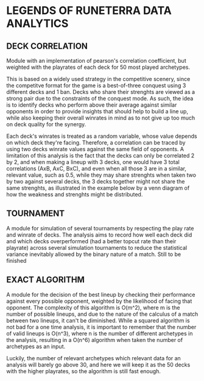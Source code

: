 # LEGENDS OF RUNETERRA DATA ANALYTICS

## DECK CORRELATION
Module with an implementation of pearson's correlation coefficient, but weighted with the playrates of each deck for 50 most played archetypes.

This is based on a widely used strategy in the competitive scenery, since the competitve format for the game is a best-of-three conquest using 3 different decks and 1 ban. Decks who share their strenghts are viewed as a strong pair due to the constraints of the conquest mode. As such, the idea is to identify decks who perform above their average against similar opponents in order to provide insights that should help to build a line up, while also keeping their overall winrates in mind as to not give up too much on deck quality for the synergy.

Each deck's winrates is treated as a random variable, whose value depends on which deck they're facing. Therefore, a correlation can be traced by using two decks winrate values against the same field of opponents. A limitation of this analysis is the fact that the decks can only be correlated 2 by 2, and when making a lineup with 3 decks, one would have 3 total correlations (AxB, AxC, BxC), and even when all those 3 are in a similar, relevant value, such as 0.5, while they may share strenghts when taken two by two against several decks, the 3 decks together might not share the same strenghts, as illustrated in the example below by a venn diagram of how the weakness and strenghts might be distributed.

## TOURNAMENT
A module for simulation of several tournaments by respecting the play rate and winrate of decks. The analysis aims to record how well each deck did and which decks overperformed (had a better topcut rate than their playrate) across several simulation tournaments to reduce the statistical variance inevitably allowed by the binary nature of a match. Still to be finished

## EXACT ALGORITHM
A module for the decision of the best lineup by checking their performance against every possible opponent, weighted by the likelihood of facing that opponent. The complexity of this algorithm is O(m^2), where m is the number of possible lineups, and due to the nature of the calculus of a match between two lineups, it can't be diminished. While a squared algorithm is not bad for a one time analysis, it is important to remember that the number of valid lineups is O(n^3), where n is the number of different archetypes in the analysis, resulting in a O(n^6) algorithm when taken the number of archetypes as an input. 

Luckily, the number of relevant archetypes which relevant data for an analysis will barely go above 30, and here we will keep it as the 50 decks with the higher playrates, so the algorithm is still fast enough.